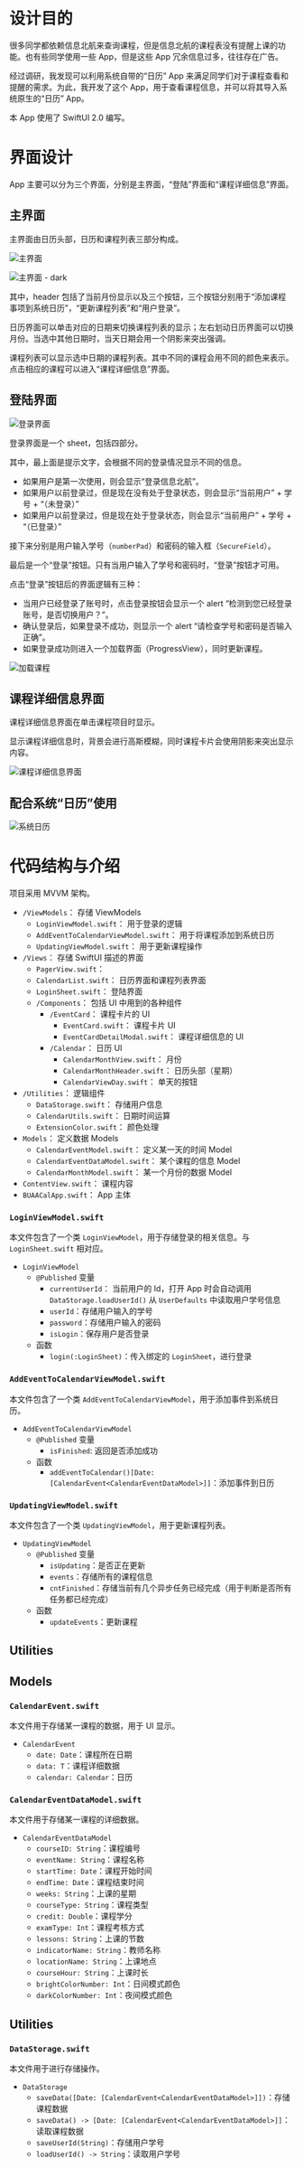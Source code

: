 # 设计目的

很多同学都依赖信息北航来查询课程，但是信息北航的课程表没有提醒上课的功能。也有些同学使用一些 App，但是这些 App 冗余信息过多，往往存在广告。

经过调研，我发现可以利用系统自带的“日历” App 来满足同学们对于课程查看和提醒的需求。为此，我开发了这个 App，用于查看课程信息，并可以将其导入系统原生的“日历” App。

本 App 使用了 SwiftUI 2.0 编写。

# 界面设计

App 主要可以分为三个界面，分别是主界面，“登陆”界面和“课程详细信息”界面。

## 主界面

主界面由日历头部，日历和课程列表三部分构成。

![主界面](./imgs/UI.png)

![主界面 - dark](./imgs/darkUI.png)

其中，header 包括了当前月份显示以及三个按钮，三个按钮分别用于“添加课程事项到系统日历”，“更新课程列表”和“用户登录”。

日历界面可以单击对应的日期来切换课程列表的显示；左右划动日历界面可以切换月份。当选中其他日期时，当天日期会用一个阴影来突出强调。

课程列表可以显示选中日期的课程列表。其中不同的课程会用不同的颜色来表示。点击相应的课程可以进入“课程详细信息”界面。

## 登陆界面

![登录界面](./imgs/UI-2.png)

登录界面是一个 sheet，包括四部分。

其中，最上面是提示文字，会根据不同的登录情况显示不同的信息。
- 如果用户是第一次使用，则会显示“登录信息北航”。
- 如果用户以前登录过，但是现在没有处于登录状态，则会显示“当前用户” + 学号 + “（未登录）”
- 如果用户以前登录过，但是现在处于登录状态，则会显示“当前用户” + 学号 + “（已登录）”

接下来分别是用户输入学号（`numberPad`）和密码的输入框（`SecureField`）。

最后是一个“登录”按钮。只有当用户输入了学号和密码时，“登录”按钮才可用。

点击“登录”按钮后的界面逻辑有三种：
- 当用户已经登录了账号时，点击登录按钮会显示一个 alert “检测到您已经登录账号，是否切换用户？”。
- 确认登录后，如果登录不成功，则显示一个 alert “请检查学号和密码是否输入正确”。
- 如果登录成功则进入一个加载界面（ProgressView），同时更新课程。

![加载课程](./imgs/loading.png)

## 课程详细信息界面

课程详细信息界面在单击课程项目时显示。

显示课程详细信息时，背景会进行高斯模糊，同时课程卡片会使用阴影来突出显示内容。

![课程详细信息界面](./imgs/detail.png)

## 配合系统“日历”使用

![系统日历](./imgs/system.jpeg)

# 代码结构与介绍

项目采用 MVVM 架构。

- `/ViewModels`： 存储 ViewModels
    + `LoginViewModel.swift`： 用于登录的逻辑
    + `AddEventToCalendarViewModel.swift`： 用于将课程添加到系统日历
    + `UpdatingViewModel.swift`： 用于更新课程操作
- `/Views`： 存储 SwiftUI 描述的界面
    + `PagerView.swift`：
    + `CalendarList.swift`： 日历界面和课程列表界面
    + `LoginSheet.swift`： 登陆界面
    + `/Components`： 包括 UI 中用到的各种组件
      + `/EventCard`： 课程卡片的 UI
        + `EventCard.swift`： 课程卡片 UI
        + `EventCardDetailModal.swift`： 课程详细信息的 UI
      + `/Calendar`： 日历 UI
        + `CalendarMonthView.swift`： 月份
        + `CalendarMonthHeader.swift`： 日历头部（星期）
        + `CalendarViewDay.swift`： 单天的按钮
- `/Utilities`： 逻辑组件
    + `DataStorage.swift`： 存储用户信息
    + `CalendarUtils.swift`： 日期时间运算
    + `ExtensionColor.swift`： 颜色处理
- `Models`： 定义数据 Models
    + `CalendarEventModel.swift`： 定义某一天的时间 Model
    + `CalendarEventDataModel.swift`： 某个课程的信息 Model
    + `CalendarMonthModel.swift`： 某一个月份的数据 Model
- `ContentView.swift`： 课程内容
- `BUAACalApp.swift`： App 主体

### `LoginViewModel.swift`

本文件包含了一个类 `LoginViewModel`，用于存储登录的相关信息。与 `LoginSheet.swift` 相对应。

- `LoginViewModel`
  + `@Published` 变量
    + `currentUserId`： 当前用户的 Id，打开 App 时会自动调用 `DataStorage.loadUserId()` 从 `UserDefaults` 中读取用户学号信息
    + `userId`：存储用户输入的学号
    + `password`：存储用户输入的密码
    + `isLogin`：保存用户是否登录
  + 函数
    + `login(:LoginSheet)`：传入绑定的 `LoginSheet`，进行登录

### `AddEventToCalendarViewModel.swift`

本文件包含了一个类 `AddEventToCalendarViewModel`，用于添加事件到系统日历。

- `AddEventToCalendarViewModel`
  + `@Published` 变量
    + `isFinished`: 返回是否添加成功
  + 函数
    + `addEventToCalendar()[Date: [CalendarEvent<CalendarEventDataModel>]]`：添加事件到日历

### `UpdatingViewModel.swift`

本文件包含了一个类 `UpdatingViewModel`，用于更新课程列表。

- `UpdatingViewModel`
  + `@Published` 变量
    + `isUpdating`：是否正在更新
    + `events`：存储所有的课程信息
    + `cntFinished`：存储当前有几个异步任务已经完成（用于判断是否所有任务都已经完成）
  + 函数
    + `updateEvents`：更新课程

## Utilities

## Models

### `CalendarEvent.swift`

本文件用于存储某一课程的数据，用于 UI 显示。

- `CalendarEvent`
  - `date: Date`：课程所在日期
  - `data: T`：课程详细数据
  - `calendar: Calendar`：日历

### `CalendarEventDataModel.swift`

本文件用于存储某一课程的详细数据。

- `CalendarEventDataModel`
  - `courseID: String`：课程编号
  - `eventName: String`：课程名称
  - `startTime: Date`：课程开始时间
  - `endTime: Date`：课程结束时间
  - `weeks: String`：上课的星期
  - `courseType: String`：课程类型
  - `credit: Double`：课程学分
  - `examType: Int`：课程考核方式
  - `lessons: String`：上课的节数
  - `indicatorName: String`：教师名称
  - `locationName: String`：上课地点
  - `courseHour: String`：上课时长
  - `brightColorNumber: Int`：日间模式颜色
  - `darkColorNumber: Int`：夜间模式颜色

## Utilities

### `DataStorage.swift`

本文件用于进行存储操作。

- `DataStorage`
  - `saveData([Date: [CalendarEvent<CalendarEventDataModel>]])`：存储课程数据
  - `saveData() -> [Date: [CalendarEvent<CalendarEventDataModel>]]`：读取课程数据
  - `saveUserId(String)`：存储用户学号
  - `loadUserId() -> String`：读取用户学号
